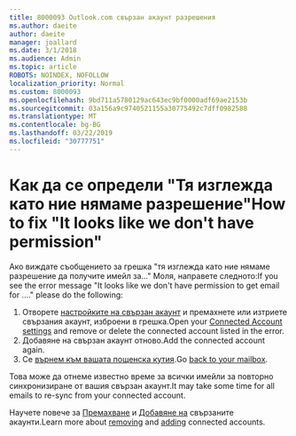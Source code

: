 ```yaml
---
title: 8000093 Outlook.com свързан акаунт разрешения
ms.author: daeite
author: daeite
manager: joallard
ms.date: 3/1/2018
ms.audience: Admin
ms.topic: article
ROBOTS: NOINDEX, NOFOLLOW
localization_priority: Normal
ms.custom: 8000093
ms.openlocfilehash: 9bd711a5780129ac643ec9bf0000adf69ae2153b
ms.sourcegitcommit: 03a156a9c9740521155a30775492c7dff0982588
ms.translationtype: MT
ms.contentlocale: bg-BG
ms.lasthandoff: 03/22/2019
ms.locfileid: "30777751"
---
```

# <a name="how-to-fix-it-looks-like-we-dont-have-permission"></a><span data-ttu-id="56362-102">Как да се определи "Тя изглежда като ние нямаме разрешение"</span><span class="sxs-lookup"><span data-stu-id="56362-102">How to fix "It looks like we don't have permission"</span></span>

<span data-ttu-id="56362-103">Ако виждате съобщението за грешка "тя изглежда като ние нямаме разрешение да получите имейл за..." Моля, направете следното:</span><span class="sxs-lookup"><span data-stu-id="56362-103">If you see the error message "It looks like we don't have permission to get email for ...." please do the following:</span></span>

1. <span data-ttu-id="56362-104">Отворете [настройките на свързан акаунт](https://outlook.live.com/mail/options/mail/accounts) и премахнете или изтриете свързания акаунт, изброени в грешка.</span><span class="sxs-lookup"><span data-stu-id="56362-104">Open your [Connected Account settings](https://outlook.live.com/mail/options/mail/accounts) and remove or delete the connected account listed in the error.</span></span> 
2. <span data-ttu-id="56362-105">Добавяне на свързан акаунт отново.</span><span class="sxs-lookup"><span data-stu-id="56362-105">Add the connected account again.</span></span>
3. <span data-ttu-id="56362-106">Се [върнем към вашата пощенска кутия](https://outlook.live.com/mail/inbox).</span><span class="sxs-lookup"><span data-stu-id="56362-106">Go [back to your mailbox](https://outlook.live.com/mail/inbox).</span></span>

<span data-ttu-id="56362-107">Това може да отнеме известно време за всички имейли за повторно синхронизиране от вашия свързан акаунт.</span><span class="sxs-lookup"><span data-stu-id="56362-107">It may take some time for all emails to re-sync from your connected account.</span></span>

<span data-ttu-id="56362-108">Научете повече за [Премахване](https://support.office.com/article/0b9a6b95-ff1b-46c1-bf60-d6b3b82c5ac8) и [Добавяне на](https://support.office.com/article/c5224df4-5885-4e79-91ba-523aa743f0ba) свързаните акаунти.</span><span class="sxs-lookup"><span data-stu-id="56362-108">Learn more about [removing](https://support.office.com/article/0b9a6b95-ff1b-46c1-bf60-d6b3b82c5ac8) and [adding](https://support.office.com/article/c5224df4-5885-4e79-91ba-523aa743f0ba) connected accounts.</span></span>